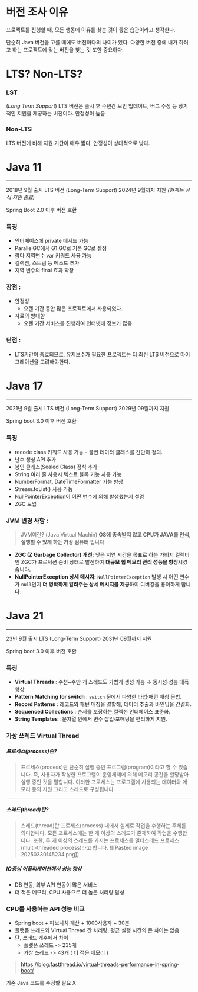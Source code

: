 # 버전 조사 이유
프로젝트를 진행할 때, 모든 행동에 이유를 찾는 것이 좋은 습관이라고 생각한다.

단순히 Java 버전을 고를 때에도 버전마다의 차이가 있다. 다양한 버전 중에 내가 하려고 하는 프로젝트에 맞는 버전을 찾는 것 또한 중요하다.


# LTS? Non-LTS?
### LST
(*Long Term Support*)
LTS 버전은 출시 후 수년간 보안 업데이트, 버그 수정 등 장기적인 지원을 제공하는 버전이다.
안정성이 높음

### Non-LTS
LTS 버전에 비해 지원 기간이 매우 짧다.
안정성이 상대적으로 낮다.



# Java 11
---
2018년 9월 출시
LTS 버전 (Long-Term Support) 
2024년 9월까지 지원
*(현재는 공식 지원 종료)*

Spring Boot 2.0 이후 버전 호환


### 특징
- 인터페이스에 private 메서드 가능
- ParallelGC에서 G1 GC로 기본 GC로 설정
- 람다 지역변수 var 키워드 사용 가능
- 컬렉션, 스트림 등 메소드 추가
- 지역 변수의 final 효과 확장


### 장점 : 
- 안정성
	- 오랜 기간 동안 많은 프로젝트에서 사용되었다.
- 자료의 방대함
	- 오랜 기간 서비스를 진행하여 인터넷에 정보가 많음.

### 단점 :
- LTS기간이 종료되므로, 유지보수가 필요한 프로젝트는 더 최신 LTS 버전으로 마이그레이션을 고려해야한다.




# Java 17
---
2021년 9월 출시
LTS 버전 (Long-Term Support) 
2029년 09월까지 지원

Spring boot 3.0 이후 버전 호환

### 특징
- recode class 키워드 사용 가능 - 불변 데이터 클래스를 간단히 정의.
- 난수 생성 API 추가
- 봉인 클래스(Sealed Class) 정식 추가
- String 여러 줄 사용시 텍스트 블록 기능 사용 가능
- NumberFormat, DateTimeFormatter 기능 향상
- Stream.toList() 사용 가능
- NullPointerException이 어떤 변수에 의해 발생했는지 설명
- ZGC 도입


### JVM 변경 사항 :
>JVM이란? (Java Virtual Machin) **OS에 종속받지 않고 CPU가 JAVA를 인식, 실행할 수 있게 하는 가상 컴퓨터** 입니다
- **ZGC (Z Garbage Collector) 개선:** 낮은 지연 시간을 목표로 하는 가비지 컬렉터인 ZGC가 프로덕션 준비 상태로 발전하여 **대규모 힙 메모리 관리 성능을 향상**시켰습니다.
- **NullPointerException 상세 메시지:** `NullPointerException` 발생 시 어떤 변수가 `null`인지 **더 명확하게 알려주는 상세 메시지를 제공**하여 디버깅을 용이하게 합니다.



# Java 21
---
23년 9월 출시
LTS (Long-Term Support)
2031년 09월까지 지원

Spring boot 3.0 이후 버전 호환


### 특징
- **Virtual Threads** : 수천~수만 개 스레드도 가볍게 생성 가능 → 동시성·성능 대폭 향상.
- **Pattern Matching for switch** : `switch` 문에서 다양한 타입·패턴 매칭 문법.
- **Record Patterns** : 레코드와 패턴 매칭을 결합해, 데이터 추출과 바인딩을 간결화.
- **Sequenced Collections** : 순서를 보장하는 컬렉션 인터페이스 표준화.
- **String Templates** : 문자열 안에서 변수 삽입·포매팅을 편리하게 지원.



### 가상 쓰레드 Virtual Thread

##### 프로세스(process)란?
>프로세스(process)란 단순히 실행 중인 프로그램(program)이라고 할 수 있습니다.
>즉, 사용자가 작성한 프로그램이 운영체제에 의해 메모리 공간을 할당받아 실행 중인 것을 말합니다. 이러한 프로세스는 프로그램에 사용되는 데이터와 메모리 등의 자원 그리고 스레드로 구성됩니다.
---
##### 스레드(thread)란?
>스레드(thread)란 프로세스(process) 내에서 실제로 작업을 수행하는 주체를 의미합니다. 모든 프로세스에는 한 개 이상의 스레드가 존재하여 작업을 수행합니다. 또한, 두 개 이상의 스레드를 가지는 프로세스를 멀티스레드 프로세스(multi-threaded process)라고 합니다.
![[Pasted image 20250330145234.png]]

##### IO중심 어플리케이션에서 성능 향상
- DB 연동, 외부 API 연동이 많은 서비스
- 더 적은 메모리, CPU 사용으로 더 높은 처리량 달성

### CPU를 사용하는 API 성능 비교
- Spring boot + 피보니치 계산 + 1000사용자 + 30분
- 플랫폼 쓰레드와 Virtual Thread 간 처리량, 평균 실행 시간의 큰 차이는 없음.
- 단, 쓰레드 개수에서 차이
	- 플랫폼 쓰레드 -> 235개
	- 가상 쓰레드 -> 43개 ( 더 적은 메모리 )
> https://blog.fastthread.io/virtual-threads-performance-in-spring-boot/


기존 Java 코드를 수정할 필요 X



